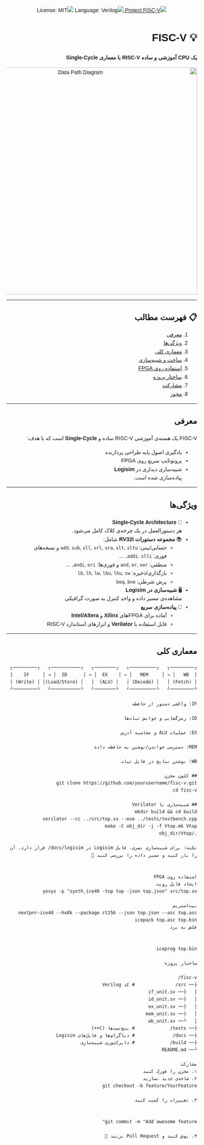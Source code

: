 <div style="font-family: 'Shabnam', sans-serif; direction: rtl; line-height: 1.6;">

<!-- ========================= BADGES ========================= -->
<p align="center">
  <a href="https://github.com/yourusername/fisc-v">
    <img src="https://img.shields.io/badge/پروژه-FISC--V-blue?style=for-the-badge" alt="Project FISC-V" />
  </a>
  <img src="https://img.shields.io/badge/زبان-Verilog-orange?style=for-the-badge" alt="Language: Verilog" />
  <img src="https://img.shields.io/badge/مجوز-MIT-blue?style=for-the-badge" alt="License: MIT" />
</p>

# 💡 FISC-V  
**یک CPU آموزشی و ساده RISC-V با معماری Single-Cycle**

<p align="center">
  <img src="docs/assets/datapath.png" alt="Data Path Diagram" width="600"/>
</p>

---

## 📋 فهرست مطالب
1. [معرفی](#معرفی)  
2. [ویژگی‌ها](#ویژگی‌ها)  
3. [معماری کلی](#معماری-کلی)  
4. [ساخت و شبیه‌سازی](#ساخت-و-شبیه‌سازی)  
5. [استفاده روی FPGA](#استفاده-روی-fpga)  
6. [ساختار پروژه](#ساختار-پروژه)  
7. [مشارکت](#مشارکت)  
8. [مجوز](#مجوز)  

---

## معرفی
FISC-V یک هسته‌ی آموزشی RISC-V ساده و **Single-Cycle** است که با هدف:
- یادگیری اصول پایه طراحی پردازنده  
- پروتوتایپ سریع روی FPGA  
- شبیه‌سازی دیداری در **Logisim**  
پیاده‌سازی شده است.

---

## ویژگی‌ها
- 🌟 **Single-Cycle Architecture**  
  هر دستورالعمل در یک چرخه‌ی کلاک کامل می‌شود.
- 📚 **مجموعه دستورات RV32I** شامل:  
  - حسابی/بیتی: `add`, `sub`, `sll`, `srl`, `sra`, `slt`, `sltu` و نسخه‌های فوری: `addi`, `slli`, …  
  - منطقی: `and`, `or`, `xor` و فوری‌ها: `andi`, `ori`, …  
  - بارگذاری/ذخیره: `lb`, `lh`, `lw`, `lbu`, `lhu`, `sw`  
  - پرش شرطی: `beq`, `bne`  
- 🖥️ **شبیه‌سازی در Logisim**  
  مشاهده‌ی مسیر داده و واحد کنترل به صورت گرافیکی  
- 🔧 **پیاده‌سازی سریع**  
  - آماده برای FPGAهای **Xilinx** و **Intel/Altera**  
  - قابل استفاده با **Verilator** و ابزارهای استاندارد RISC-V  

---

## معماری کلی

```text
┌─────────┐   ┌──────────┐   ┌────────┐   ┌───────────┐   ┌─────────┐
│  IF     │ → │  ID      │ → │  EX    │ → │   MEM     │ → │   WB    │
│ (Fetch) │   │ (Decode) │   │ (ALU)  │   │ (Load/Store)│ │ (Write) │
└─────────┘   └──────────┘   └────────┘   └───────────┘   └─────────┘

IF: واکشی دستور از حافظه

ID: رمزگشایی و خوانش ثبات‌ها

EX: عملیات ALU و محاسبه آدرس

MEM: دسترسی خواندن/نوشتن به حافظه داده

WB: نوشتن نتایج در فایل ثبات

## کلون مخزن
git clone https://github.com/yourusername/fisc-v.git
cd fisc-v

## شبیه‌سازی با Verilator
mkdir build && cd build
verilator --cc ../src/top.sv --exe ../tests/testbench.cpp
make -C obj_dir -j -f Vtop.mk Vtop
./obj_dir/Vtop

نکته: برای شبیه‌سازی بصری، فایل Logisim در docs/logisim/ قرار دارد. آن را باز کنید و مسیر داده را بررسی کنید 🚀


استفاده روی FPGA
ایجاد فایل رویت
yosys -p "synth_ice40 -top top -json top.json" src/top.sv

بیت‌استریم
nextpnr-ice40 --hx8k --package ct256 --json top.json --asc top.asc
icepack top.asc top.bin
فلش به برد


iceprog top.bin

ساختار پروژه

fisc-v/
├── src/               # کد Verilog
│   ├── if_unit.sv
│   ├── id_unit.sv
│   ├── ex_unit.sv
│   ├── mem_unit.sv
│   └── wb_unit.sv
├── tests/             # بنچ‌تست‌ها (C++)
├── docs/              # دیاگرام‌ها و فایل‌های Logisim
├── build/             # دایرکتوری شبیه‌سازی
└── README.md

مشارکت
۱. مخزن را فورک کنید
۲. شاخه‌ی جدید بسازید
git checkout -b feature/YourFeature

۳. تغییرات را کمیت کنید


git commit -m "Add awesome feature"

۴. پوش کنید و Pull Request بزنید 🚀




